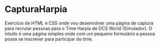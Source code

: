 # CapturaHarpia
Exercício de HTML e CSS onde vou desenvolver uma página de captura para recrutar pessoas para o Time Harpia de DCS World (Simulador).
O intuíto é uma página simples onde com um pequeno formulário a pessoa possa se inscrever para participar do time.
